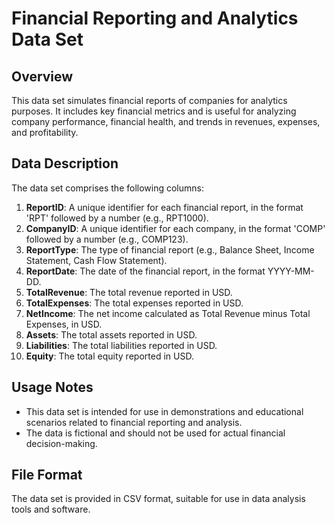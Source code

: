 # Financial Reporting and Analytics Data Set

## Overview
This data set simulates financial reports of companies for analytics purposes. It includes key financial metrics and is useful for analyzing company performance, financial health, and trends in revenues, expenses, and profitability.

## Data Description
The data set comprises the following columns:

1. **ReportID**: A unique identifier for each financial report, in the format 'RPT' followed by a number (e.g., RPT1000).
2. **CompanyID**: A unique identifier for each company, in the format 'COMP' followed by a number (e.g., COMP123).
3. **ReportType**: The type of financial report (e.g., Balance Sheet, Income Statement, Cash Flow Statement).
4. **ReportDate**: The date of the financial report, in the format YYYY-MM-DD.
5. **TotalRevenue**: The total revenue reported in USD.
6. **TotalExpenses**: The total expenses reported in USD.
7. **NetIncome**: The net income calculated as Total Revenue minus Total Expenses, in USD.
8. **Assets**: The total assets reported in USD.
9. **Liabilities**: The total liabilities reported in USD.
10. **Equity**: The total equity reported in USD.

## Usage Notes
- This data set is intended for use in demonstrations and educational scenarios related to financial reporting and analysis.
- The data is fictional and should not be used for actual financial decision-making.

## File Format
The data set is provided in CSV format, suitable for use in data analysis tools and software.
